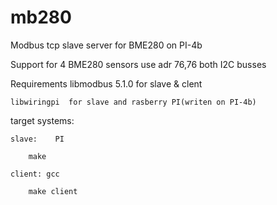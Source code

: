 # mb280
Modbus tcp slave server for BME280 on PI-4b


Support for 4 BME280 sensors use adr 76,76 both I2C busses

Requirements 
	libmodbus	5.1.0 for slave & clent
	
	libwiringpi	 for slave and rasberry PI(writen on PI-4b)

target systems:

    slave:    PI
	
		make
		
    client: gcc
	
        make client
